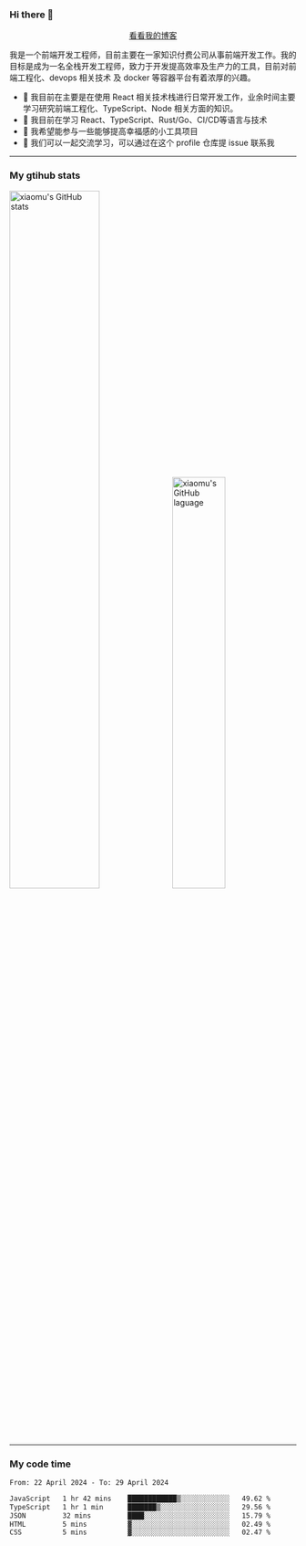 ### Hi there 👋

<p align="center">
  <a href="https://blog.realjacket.fun">看看我的博客</a>
</p>

我是一个前端开发工程师，目前主要在一家知识付费公司从事前端开发工作。我的目标是成为一名全栈开发工程师，致力于开发提高效率及生产力的工具，目前对前端工程化、devops 相关技术 及 docker 等容器平台有着浓厚的兴趣。

- 🔭 我目前在主要是在使用 React 相关技术栈进行日常开发工作，业余时间主要学习研究前端工程化、TypeScript、Node 相关方面的知识。
- 🌱 我目前在学习 React、TypeScript、Rust/Go、CI/CD等语言与技术
- 👯 我希望能参与一些能够提高幸福感的小工具项目
- 💬 我们可以一起交流学习，可以通过在这个 profile 仓库提 issue 联系我

***

### My gtihub stats

<a><img src="https://github-readme-stats-git-masterrstaa-rickstaa.vercel.app/api?username=real-jacket&&show_icons=true" title="xiaomu's GitHub stats" alt="xiaomu's GitHub stats" style="width:56%;"/></a>
<a><img src="https://github-readme-stats-git-masterrstaa-rickstaa.vercel.app/api/top-langs/?username=real-jacket&layout=compact" title="xiaomu's GitHub laguage" alt="xiaomu's GitHub laguage" style="width:43%;"/><a/>

***

### My code time

<!--START_SECTION:waka-->

```txt
From: 22 April 2024 - To: 29 April 2024

JavaScript   1 hr 42 mins    ████████████▒░░░░░░░░░░░░   49.62 %
TypeScript   1 hr 1 min      ███████▒░░░░░░░░░░░░░░░░░   29.56 %
JSON         32 mins         ████░░░░░░░░░░░░░░░░░░░░░   15.79 %
HTML         5 mins          ▓░░░░░░░░░░░░░░░░░░░░░░░░   02.49 %
CSS          5 mins          ▓░░░░░░░░░░░░░░░░░░░░░░░░   02.47 %
```

<!--END_SECTION:waka-->
